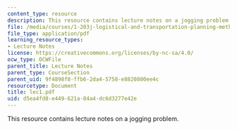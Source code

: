 ```yaml
---
content_type: resource
description: This resource contains lecture notes on a jogging problem.
file: /media/courses/1-203j-logistical-and-transportation-planning-methods-fall-2006/d5ea4fd8e449621a84a4dc6d3277e42e_lec1.pdf
file_type: application/pdf
learning_resource_types:
- Lecture Notes
license: https://creativecommons.org/licenses/by-nc-sa/4.0/
ocw_type: OCWFile
parent_title: Lecture Notes
parent_type: CourseSection
parent_uid: 9f4898f8-ffb6-2da4-5758-e8820800ee4c
resourcetype: Document
title: lec1.pdf
uid: d5ea4fd8-e449-621a-84a4-dc6d3277e42e
---
```

This resource contains lecture notes on a jogging problem.
